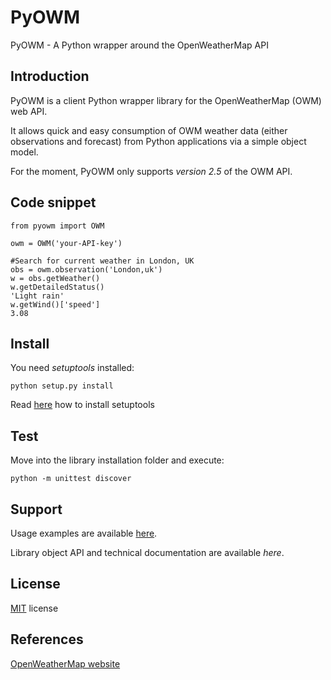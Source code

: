 PyOWM
=====
PyOWM - A Python wrapper around the OpenWeatherMap API

Introduction
------------
PyOWM is a client Python wrapper library for the OpenWeatherMap (OWM) web API.

It allows quick and easy consumption of OWM weather data (either observations 
and forecast) from Python applications via a simple object model.

For the moment, PyOWM only supports _version 2.5_ of the OWM API.


Code snippet
------------
    from pyowm import OWM

    owm = OWM('your-API-key')
    
    #Search for current weather in London, UK
    obs = owm.observation('London,uk')
    w = obs.getWeather()
    w.getDetailedStatus()
    'Light rain'
    w.getWind()['speed']
    3.08

Install
-------
You need _setuptools_ installed:

    python setup.py install

Read [here](https://pypi.python.org/pypi/setuptools) how to install setuptools

Test
----
Move into the library installation folder and execute:

    python -m unittest discover


Support
-------
Usage examples are available [here](https://github.com/csparpa/pyowm/blob/master/docs/usage-examples.md).

Library object API and technical documentation are available _here_.

License
-------
[MIT](https://github.com/csparpa/pyowm/blob/master/LICENSE) license

References
----------
[OpenWeatherMap website](http://openweathermap.org/)
